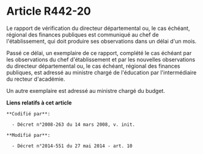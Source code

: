 # Article R442-20

Le rapport de vérification du   directeur départemental ou, le cas échéant, régional des finances publiques est communiqué au
chef de l'établissement, qui doit produire ses observations dans un délai d'un mois. 

Passé ce délai, un exemplaire de ce rapport, complété le cas échéant par les observations du chef d'établissement et par les
nouvelles observations du   directeur départemental ou, le cas échéant, régional des finances publiques, est adressé au
ministre chargé de l'éducation par l'intermédiaire du recteur d'académie. 

Un autre exemplaire est adressé au ministre chargé du budget.

**Liens relatifs à cet article**

	**Codifié par**:

	  - Décret n°2008-263 du 14 mars 2008, v. init.

	**Modifié par**:

	  - Décret n°2014-551 du 27 mai 2014 - art. 10
